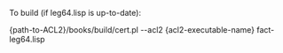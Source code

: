 To build (if leg64.lisp is up-to-date):

{path-to-ACL2}/books/build/cert.pl --acl2 {acl2-executable-name} fact-leg64.lisp
